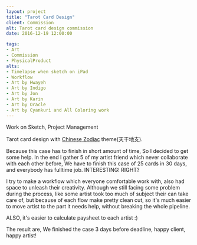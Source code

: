 ```yaml
---
layout: project
title: "Tarot Card Design"
client: Commission
alt: Tarot card design commission
date: 2016-12-19 12:00:00

tags:
- Art
- Commission
- PhysicalProduct
alts:
- Timelapse when sketch on iPad
- Workflow
- Art by Hwayeh
- Art by Indigo
- Art by Jon
- Art by Karin
- Art by Oracle
- Art by Cyankuri and All Coloring work
---
```

Work on Sketch, Project Management

Tarot card design with [Chinese Zodiac](https://en.wikipedia.org/wiki/Sexagenary_cycle) theme(天干地支).

Because this case has to finish in short amount of time, So I decided to get some help.
In the end I gather 5 of my artist friend which never collaborate with each other before, We have to finish this case of 25 cards in 30 days, and everybody has fulltime job. INTERESTING! RIGHT?

I try to make a workflow which everyone comfortable work with, also had space to unleash their creativity.
Although we still facing some problem during the process, like some artist took too much of subject their can take care of, but because of each flow make pretty clean cut, so it's much easier to move artist to the part it needs help, without breaking the whole pipeline.

ALSO, it's easier to calculate paysheet to each artist :)

The result are, We finished the case 3 days before deadline, happy client, happy artist!